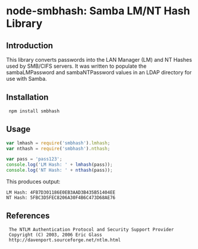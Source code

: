 # node-smbhash: Samba LM/NT Hash Library

## Introduction

This library converts passwords into the LAN Manager (LM) and
NT Hashes used by SMB/CIFS servers.  It was written to populate
the sambaLMPassword and sambaNTPassword values in an LDAP directory
for use with Samba.

## Installation

     npm install smbhash

## Usage

```javascript
var lmhash = require('smbhash').lmhash;
var nthash = require('smbhash').nthash;

var pass = 'pass123';
console.log('LM Hash: ' + lmhash(pass));
console.log('NT Hash: ' + nthash(pass));
```

This produces output:

```
LM Hash: 4FB7D301186E0EB3AAD3B435B51404EE
NT Hash: 5FBC3D5FEC8206A30F4B6C473D68AE76
```

## References

     The NTLM Authentication Protocol and Security Support Provider
     Copyright (C) 2003, 2006 Eric Glass
     http://davenport.sourceforge.net/ntlm.html
